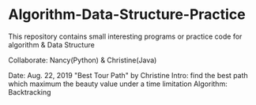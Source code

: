 # Algorithm-Data-Structure-Practice

This repository contains small interesting programs or practice code for algorithm & Data Structure

Collaborate: Nancy(Python) & Christine(Java)

Date: Aug. 22, 2019
"Best Tour Path" by Christine
Intro: find the best path which maximum the beauty value under a time limitation
Algorithm: Backtracking
